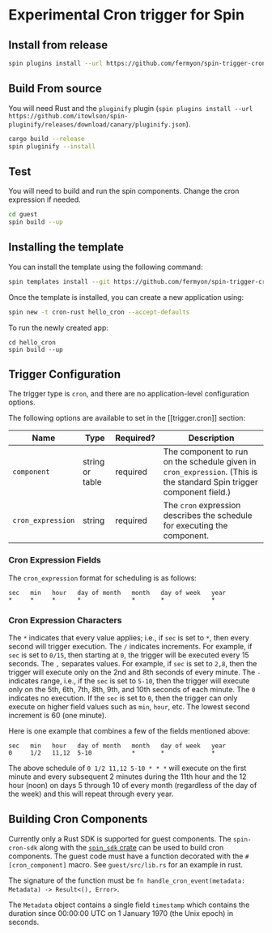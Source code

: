 # Experimental Cron trigger for Spin

## Install from release

```bash
spin plugins install --url https://github.com/fermyon/spin-trigger-cron/releases/download/canary/trigger-cron.json
```

## Build From source

You will need Rust and the `pluginify` plugin (`spin plugins install --url https://github.com/itowlson/spin-pluginify/releases/download/canary/pluginify.json`).

```bash
cargo build --release
spin pluginify --install
```

## Test

You will need to build and run the spin components. Change the cron expression if needed.

```bash
cd guest
spin build --up
```


## Installing the template 

You can install the template using the following command:

```bash
spin templates install --git https://github.com/fermyon/spin-trigger-cron
```

Once the template is installed, you can create a new application using:

```bash
spin new -t cron-rust hello_cron --accept-defaults
```

To run the newly created app:

```
cd hello_cron
spin build --up
```

## Trigger Configuration

The trigger type is `cron`, and there are no application-level configuration options. 

The following options are available to set in the [[trigger.cron]] section:

| Name                  | Type             | Required? | Description |
|-----------------------|------------------|-----------|-------------|
| `component`           | string or table  | required  | The component to run on the schedule given in `cron_expression`. (This is the standard Spin trigger component field.) |
| `cron_expression`     | string           | required  | The `cron` expression describes the schedule for executing the component. |

### Cron Expression Fields

The `cron_expression` format for scheduling is as follows:

```text
sec   min   hour   day of month   month   day of week   year
*     *     *      *              *       *             *
```

### Cron Expression Characters

The `*` indicates that every value applies; i.e., if `sec` is set to `*`, then every second will trigger execution.
The `/` indicates increments. For example, if `sec` is set to `0/15`, then starting at `0`, the trigger will be executed every 15 seconds.
The `,` separates values. For example, if `sec` is set to `2,8`, then the trigger will execute only on the 2nd and 8th seconds of every minute.
The `-` indicates range, i.e., if the `sec` is set to `5-10`, then the trigger will execute only on the 5th, 6th, 7th, 8th, 9th, and 10th seconds of each minute.
The `0` indicates no execution. If the `sec` is set to `0`, then the trigger can only execute on higher field values such as `min`, `hour`, etc. The lowest second increment is 60 (one minute).

Here is one example that combines a few of the fields mentioned above:

```text
sec   min   hour   day of month   month   day of week   year
0     1/2   11,12  5-10           *       *             *
```

The above schedule of `0 1/2 11,12 5-10 * * *` will execute on the first minute and every subsequent 2 minutes during the 11th hour and the 12 hour (noon) on days 5 through 10 of every month (regardless of the day of the week) and this will repeat through every year.

## Building Cron Components

Currently only a Rust SDK is supported for guest components. The `spin-cron-sdk` along with the [`spin_sdk` crate](https://docs.rs/spin-sdk) can be used to build cron components. The guest code must have a function decorated with the `#[cron_component]` macro. See `guest/src/lib.rs` for an example in rust. 

The signature of the function must be `fn handle_cron_event(metadata: Metadata) -> Result<(), Error>`.

The `Metadata` object contains a single field `timestamp` which contains the duration since 00:00:00 UTC on 1 January 1970 (the Unix epoch) in seconds.
